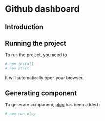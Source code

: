 # Github dashboard

## Introduction

## Running the project

To run the project, you need to 
```bash
# npm install
# npm start
```

It will automatically open your browser.

## Generating component

To generate component, [plop](https://github.com/amwmedia/plop) has been added :
```bash
# npm run plop
```
